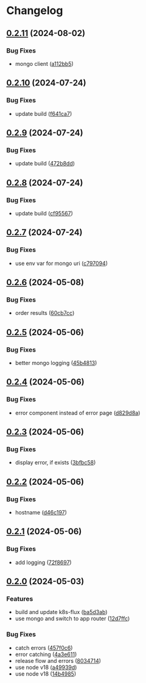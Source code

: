 # Changelog

## [0.2.11](https://github.com/patrickjmcd/table-rock-lake-level/compare/v0.2.10...v0.2.11) (2024-08-02)


### Bug Fixes

* mongo client ([a112bb5](https://github.com/patrickjmcd/table-rock-lake-level/commit/a112bb5dce90156bca9b4a9e92f0a8d4bbe69db3))

## [0.2.10](https://github.com/patrickjmcd/table-rock-lake-level/compare/v0.2.9...v0.2.10) (2024-07-24)


### Bug Fixes

* update build ([f641ca7](https://github.com/patrickjmcd/table-rock-lake-level/commit/f641ca7b914d1f6e20ee3aeff6c5fd08b9183ca6))

## [0.2.9](https://github.com/patrickjmcd/table-rock-lake-level/compare/v0.2.8...v0.2.9) (2024-07-24)


### Bug Fixes

* update build ([472b8dd](https://github.com/patrickjmcd/table-rock-lake-level/commit/472b8dde15ab5de07c07f0f01869602c91968416))

## [0.2.8](https://github.com/patrickjmcd/table-rock-lake-level/compare/v0.2.7...v0.2.8) (2024-07-24)


### Bug Fixes

* update build ([cf95567](https://github.com/patrickjmcd/table-rock-lake-level/commit/cf95567bf1b461e689ab23778292f025416633d8))

## [0.2.7](https://github.com/patrickjmcd/table-rock-lake-level/compare/v0.2.6...v0.2.7) (2024-07-24)


### Bug Fixes

* use env var for mongo uri ([c797094](https://github.com/patrickjmcd/table-rock-lake-level/commit/c797094c3d0320027ba1cf52a77edda1a364c14e))

## [0.2.6](https://github.com/patrickjmcd/table-rock-lake-level/compare/v0.2.5...v0.2.6) (2024-05-08)


### Bug Fixes

* order results ([60cb7cc](https://github.com/patrickjmcd/table-rock-lake-level/commit/60cb7cc74284aae1586ac24b34e21cc6de7acbc0))

## [0.2.5](https://github.com/patrickjmcd/table-rock-lake-level/compare/v0.2.4...v0.2.5) (2024-05-06)


### Bug Fixes

* better mongo logging ([45b4813](https://github.com/patrickjmcd/table-rock-lake-level/commit/45b48130f3ada0b8a795430c22f709814bf5caaf))

## [0.2.4](https://github.com/patrickjmcd/table-rock-lake-level/compare/v0.2.3...v0.2.4) (2024-05-06)


### Bug Fixes

* error component instead of error page ([d829d8a](https://github.com/patrickjmcd/table-rock-lake-level/commit/d829d8aff308f92bbb50e66bf78cb78f7fac1a61))

## [0.2.3](https://github.com/patrickjmcd/table-rock-lake-level/compare/v0.2.2...v0.2.3) (2024-05-06)


### Bug Fixes

* display error, if exists ([3bfbc58](https://github.com/patrickjmcd/table-rock-lake-level/commit/3bfbc58600ced12dc9564d6c8bda309b15cffd24))

## [0.2.2](https://github.com/patrickjmcd/table-rock-lake-level/compare/v0.2.1...v0.2.2) (2024-05-06)


### Bug Fixes

* hostname ([d46c197](https://github.com/patrickjmcd/table-rock-lake-level/commit/d46c19765701d96da2eafa6ee1b369728ab9819e))

## [0.2.1](https://github.com/patrickjmcd/table-rock-lake-level/compare/v0.2.0...v0.2.1) (2024-05-06)


### Bug Fixes

* add logging ([72f8697](https://github.com/patrickjmcd/table-rock-lake-level/commit/72f8697a837343d96356fc6e5f8b4fc862e52a58))

## [0.2.0](https://github.com/patrickjmcd/table-rock-lake-level/compare/v0.1.2...v0.2.0) (2024-05-03)


### Features

* build and update k8s-flux ([ba5d3ab](https://github.com/patrickjmcd/table-rock-lake-level/commit/ba5d3abb647f0451d0747124b505afad1005cb67))
* use mongo and switch to app router ([12d7ffc](https://github.com/patrickjmcd/table-rock-lake-level/commit/12d7ffcfada6a4e3238aea53b28d081f4c7a4c2d))


### Bug Fixes

* catch errors ([457f0c6](https://github.com/patrickjmcd/table-rock-lake-level/commit/457f0c6fdf2d9264f62c0b9950822755247bae7c))
* error catching ([4a3e611](https://github.com/patrickjmcd/table-rock-lake-level/commit/4a3e611778b1611a38f28a24f7c3b87cf4cf75df))
* release flow and errors ([8034714](https://github.com/patrickjmcd/table-rock-lake-level/commit/80347147e063aeb7bfca06a3fa32484bae86bc16))
* use node v18 ([a49939d](https://github.com/patrickjmcd/table-rock-lake-level/commit/a49939d81bd1d812287b554da805e1dc1ec64bbf))
* use node v18 ([14b4985](https://github.com/patrickjmcd/table-rock-lake-level/commit/14b498577bc5eb87f32c1021b5dbb810059ce88c))
